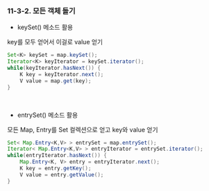 ### 11-3-2. 모든 객체 돌기

- keySet() 메소드 활용

key를 모두 얻어서 이걸로 value 얻기

```java
Set<K> keySet = map.keySet();
Iterator<K> keyIterator = keySet.iterator();
while(keyIterator.hasNext()) {
	K key = keyIterator.next();
	V value = map.get(key);
}
```

<br>

- entrySet() 메소드 활용

모든 Map, Entry를 Set 컬렉션으로 얻고 key와 value 얻기

```java
Set< Map.Entry<K,V> > entrySet = map.entrySet();
Iterator< Map.Entry<K,V> > entryIterator = entrySet.iterator();
while(entryIterator.hasNext()) {
	Map.Entry<K, V> entry = entryIterator.next();
	K key = entry.getKey();
	V value = entry.getValue();
}
```
